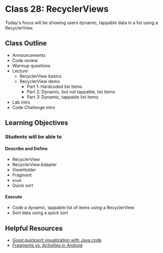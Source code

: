 # Class 28: RecyclerViews

Today's focus will be showing users dynamic, tappable data in a list using a RecyclerView.

## Class Outline

- Announcements
- Code review
- Warmup questions
- Lecture
  - RecyclerView basics
  - RecyclerView demo
    - Part 1: Hardcoded list items
    - Part 2: Dynamic, but not tappable, list items
    - Part 3: Dynamic, tappable list items
- Lab intro
- Code Challenge intro

## Learning Objectives

### Students will be able to

#### Describe and Define

- RecyclerView
- RecyclerView.Adapter
- ViewHolder
- Fragment
- `enum`
- Quick sort

#### Execute

- Code a dynamic, tappable list of items using a RecyclerView
- Sort data using a quick sort

## Helpful Resources

- [Good quicksort visualization with Java code](https://www.programiz.com/dsa/quick-sort)
- [Fragments vs. Activities in Android](https://github.com/futurice/android-best-practices#activities-and-fragments)
